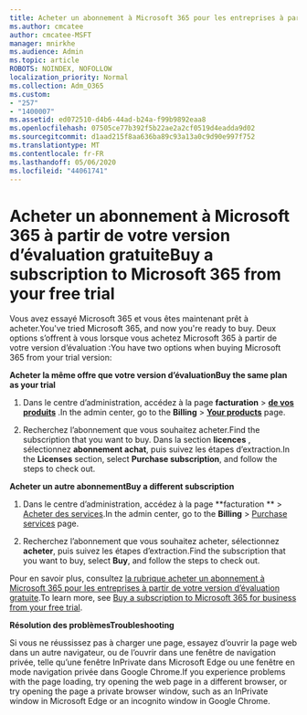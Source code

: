 ```yaml
---
title: Acheter un abonnement à Microsoft 365 pour les entreprises à partir de votre version d’évaluation gratuite
ms.author: cmcatee
author: cmcatee-MSFT
manager: mnirkhe
ms.audience: Admin
ms.topic: article
ROBOTS: NOINDEX, NOFOLLOW
localization_priority: Normal
ms.collection: Adm_O365
ms.custom:
- "257"
- "1400007"
ms.assetid: ed072510-d4b6-44ad-b24a-f99b9892eaa8
ms.openlocfilehash: 07505ce77b392f5b22ae2a2cf0519d4eadda9d02
ms.sourcegitcommit: d1aad215f8aa636ba89c93a13a0c9d90e997f752
ms.translationtype: MT
ms.contentlocale: fr-FR
ms.lasthandoff: 05/06/2020
ms.locfileid: "44061741"
---
```

# <a name="buy-a-subscription-to-microsoft-365-from-your-free-trial"></a><span data-ttu-id="838f6-102">Acheter un abonnement à Microsoft 365 à partir de votre version d’évaluation gratuite</span><span class="sxs-lookup"><span data-stu-id="838f6-102">Buy a subscription to Microsoft 365 from your free trial</span></span>

<span data-ttu-id="838f6-103">Vous avez essayé Microsoft 365 et vous êtes maintenant prêt à acheter.</span><span class="sxs-lookup"><span data-stu-id="838f6-103">You've tried Microsoft 365, and now you're ready to buy.</span></span> <span data-ttu-id="838f6-104">Deux options s’offrent à vous lorsque vous achetez Microsoft 365 à partir de votre version d’évaluation :</span><span class="sxs-lookup"><span data-stu-id="838f6-104">You have two options when buying Microsoft 365 from your trial version:</span></span>
  
 <span data-ttu-id="838f6-105">**Acheter la même offre que votre version d’évaluation**</span><span class="sxs-lookup"><span data-stu-id="838f6-105">**Buy the same plan as your trial**</span></span>
  
1. <span data-ttu-id="838f6-106">Dans le centre d’administration, accédez à la page **facturation** \> **[de vos produits](https://go.microsoft.com/fwlink/p/?linkid=842054)** .</span><span class="sxs-lookup"><span data-stu-id="838f6-106">In the admin center, go to the **Billing** \> **[Your products](https://go.microsoft.com/fwlink/p/?linkid=842054)** page.</span></span>

2. <span data-ttu-id="838f6-107">Recherchez l’abonnement que vous souhaitez acheter.</span><span class="sxs-lookup"><span data-stu-id="838f6-107">Find the subscription that you want to buy.</span></span> <span data-ttu-id="838f6-108">Dans la section **licences** , sélectionnez **abonnement achat**, puis suivez les étapes d’extraction.</span><span class="sxs-lookup"><span data-stu-id="838f6-108">In the **Licenses** section, select **Purchase subscription**, and follow the steps to check out.</span></span>

<span data-ttu-id="838f6-109">**Acheter un autre abonnement**</span><span class="sxs-lookup"><span data-stu-id="838f6-109">**Buy a different subscription**</span></span>
  
1. <span data-ttu-id="838f6-110">Dans le centre d’administration, accédez à la page \*\*facturation \*\* \> [Acheter des services](https://go.microsoft.com/fwlink/p/?linkid=868433).</span><span class="sxs-lookup"><span data-stu-id="838f6-110">In the admin center, go to the **Billing** \> [Purchase services](https://go.microsoft.com/fwlink/p/?linkid=868433) page.</span></span>

3. <span data-ttu-id="838f6-111">Recherchez l’abonnement que vous souhaitez acheter, sélectionnez **acheter**, puis suivez les étapes d’extraction.</span><span class="sxs-lookup"><span data-stu-id="838f6-111">Find the subscription that you want to buy, select **Buy**, and follow the steps to check out.</span></span>

<span data-ttu-id="838f6-112">Pour en savoir plus, consultez [la rubrique acheter un abonnement à Microsoft 365 pour les entreprises à partir de votre version d’évaluation gratuite](https://docs.microsoft.com/office365/admin/subscriptions-and-billing/buy-a-subscription-from-your-free-trial).</span><span class="sxs-lookup"><span data-stu-id="838f6-112">To learn more, see [Buy a subscription to Microsoft 365 for business from your free trial](https://docs.microsoft.com/office365/admin/subscriptions-and-billing/buy-a-subscription-from-your-free-trial).</span></span>

<span data-ttu-id="838f6-113">**Résolution des problèmes**</span><span class="sxs-lookup"><span data-stu-id="838f6-113">**Troubleshooting**</span></span>

<span data-ttu-id="838f6-114">Si vous ne réussissez pas à charger une page, essayez d’ouvrir la page web dans un autre navigateur, ou de l’ouvrir dans une fenêtre de navigation privée, telle qu’une fenêtre InPrivate dans Microsoft Edge ou une fenêtre en mode navigation privée dans Google Chrome.</span><span class="sxs-lookup"><span data-stu-id="838f6-114">If you experience problems with the page loading, try opening the web page in a different browser, or try opening the page a private browser window, such as an InPrivate window in Microsoft Edge or an incognito window in Google Chrome.</span></span>
